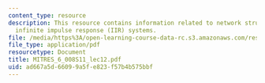 ```yaml
---
content_type: resource
description: This resource contains information related to network structures for
  infinite impulse response (IIR) systems.
file: /media/https%3A/open-learning-course-data-rc.s3.amazonaws.com/res-6-008-digital-signal-processing-spring-2011/ad667a5d66099a5fe823f57b4b575bbf_MITRES_6_008S11_lec12.pdf
file_type: application/pdf
resourcetype: Document
title: MITRES_6_008S11_lec12.pdf
uid: ad667a5d-6609-9a5f-e823-f57b4b575bbf
---
```


